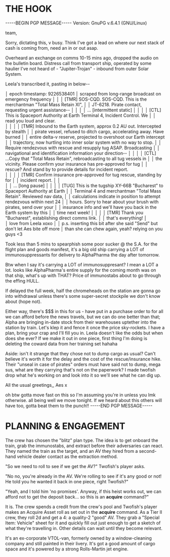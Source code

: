 # THE HOOK

-----BEGIN PGP MESSAGE-----
Version: GnuPG v.6.4.1 (GNU/Linux)

team,

Sorry, dictating this, v busy. Think I've got a lead on where our next stack of 
cash is coming from, need an in or out asap. 

Overheard an exchange on comms 10-15 mins ago, dropped the audio on the bulletin 
board. Distress call from transport ship, operated by some haulier I've not 
heard of - "Jupiter-Trojan" - inbound from outer Solar System.
 
Leela's transcribed it, pasting in below--

│ epoch timestamp: 9226538401
│ scraped from long-range broadcast on emergency frequency
│ 
│ │ [TMR] SOS-CQD. SOS-CQD. This is the merchantman "Total Mass Retain XI",
│ │       JT-6218. Pirate contact, requesting urgent assistance--
│ │
│ │  ...  [intermittent static]
│ │
│ │ [CTL] This is Spaceport Authority at Earth Terminal 4, Incident Control. We 
│ │       read you loud and clear.    
│ │
│ │ [TMR] Inbound to the Earth system, approx 0.2 AU out. Intercepted by stealth
│ │       pirate vessel, refused to ditch cargo, accelerating away. Have burned
│ │       entire delta-v reserve, projected to overshoot our Earth intercept
│ │       trajectory, now hurtling into inner solar system with no way to stop.
│ │       Require rendezvous with rescue and resupply tug ASAP. Broadcasting
│ │       navigational and identification information your direction--
│ │
│ │ [CTL] ...Copy that "Total Mass Retain", rebroadcasting to all tug vessels in
│ │       the vicinity. Please confirm your insurance has pre-approved for tug
│ │       rescue? And stand by to provide details for incident report.  
│ │
│ │ [TMR] Confirm insurance pre-approved for tug rescue, standing by for
│ │       incident report. 
│ │  
│ │  ...  [long pause]
│ │
│ │ [TUG] This is the tugship XY-66B "Bucharest" to Spaceport Authority at Earth
│ │       Terminal 4 and merchantman "Total Mass Retain". Reviewed nav data, 
│ │       calculations indicate in position to attempt rendezvous within next 24 
│ │       hours. Sorry to hear about your brush with pirates, send over your 
│ │       insurance info and we'll have you back in the Earth system by this
│ │       time next week!
│ │
│ │ [TMR] Thank you "Bucharest", establishing direct comms link. 
│
│ that's everything!
│    
│ love from Leela xoxo
│
│ p.s. inserting this bit after she said "Send" but don't let Aes bite off more
│      than she can chew again, yeah? relying on you guys <3

Took less than 5 mins to spearphish some poor sucker @ the S.A. for the flight
plan and goods manifest, it's a big old ship carrying a LOT of 
immunosuppressants for delivery to AlphaPharma the day after tomorrow.

Btw when I say it's carrying a LOT of immunosuppresant? I mean a LOT a lot. 
looks like AlphaPharma's entire supply for the coming month was on that ship, 
what's up with THAT? Price of immunostabs about to go through the effing HULL. 

If delayed the full week, half the chromeheads on the station are gonna go into 
withdrawal unless there's some super-secret stockpile we don't know about (hope
not). 

Either way, there's $$$ in this for us - have put in a purchase order to for all
we can afford before the news travels, but we can do one better than that; Alpha
are bringing in-date stock from their warehouses uptether into the station by
train. Let's klep it and fence it once the price sky-rockets. I have a plan,
bring your crap and I'll fill you in. Leela doesn't like the odds but when does
she ever? If we make it out in one piece, first thing I'm doing is deleting the
coward data from her training set hahaha

Aside: isn't it strange that they chose not to dump cargo as usual? Can't 
believe it's worth it for the delay and the cost of the rescue/insurance hike.
Their "unseal in case of pirates" orders must have said not to dump, mega sus,
what are they carrying that's not on the paperwork? I made twofish drop what
he's working on and look into it so we'll see what he can dig up.

All the usual greetings,,
   Aes x

oh btw gotta move fast on this so I'm assuming you're in unless you lmk
otherwise. all being well we move tonight. If we heard about this others will 
have too, gotta beat them to the punch!!
-----END PGP MESSAGE-----

# PLANNING & ENGAGEMENT

The crew has chosen the "blitz" plan type. The idea is to get onboard
the train, grab the immunostabs, and extract before their adversaries can react.
They named the train as the target, and an AV they hired from a second-hand
vehicle dealer contact as the extraction method.  

"So we need to roll to see if we get the AV?" Twofish's player asks.

"No no, you're already in the AV. We're rolling to see if it's any good or not!
He told you he wanted it back in one piece, right Twofish?"

"Yeah, and I told him 'no promises'. Anyway, if this heist works out, we can
afford not to get the deposit back... so this is an **acquire** command?"

It is. The crew spends a credit from the crew's pool and Twofish's player makes
an Acquire Asset roll as set out in the **acquire** command. As a Tier II crew,
they roll 2d and get a 4: a quality-2 "good" AV. They grab a "Special Item:
Vehicle" sheet for it and quickly fill out just enough to get a sketch of what
they're travelling in. Other details can wait until they become relevant.

It's an ex-corporate VTOL-van, formerly owned by a window-cleaning company and
still painted in their livery. It's got a good amount of cargo space and it's
powered by a strong Rolls-Martin jet engine. 


